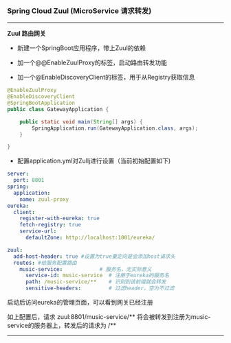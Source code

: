 ### Spring Cloud Zuul (MicroService 请求转发)

---

**Zuul 路由网关**

- 新建一个SpringBoot应用程序，带上Zuul的依赖

- 加一个@@EnableZuulProxy的标签，启动路由转发功能
- 加一个@EnableDiscoveryClient的标签，用于从Registry获取信息

```java
@EnableZuulProxy
@EnableDiscoveryClient
@SpringBootApplication
public class GatewayApplication {

    public static void main(String[] args) {
        SpringApplication.run(GatewayApplication.class, args);
    }

}
```

- 配置application.yml对Zullj进行设置（当前初始配置如下)

```yml
server:
  port: 8801
spring:
  application:
    name: zuul-proxy
eureka:
  client:
    register-with-eureka: true
    fetch-registry: true
    service-url:
      defaultZone: http://localhost:1001/eureka/

zuul:
  add-host-header: true #设置为true重定向是会添加host请求头
  routes: #给服务配置路由
    music-service:            # 服务名，无实际意义
      service-id: music-service  # 注册于eureka的服务名
      path: /music-service/**    # 识别到该前缀就会转发
      sensitive-headers:         # 过滤header，空为不过滤
```

启动后访问eureka的管理页面，可以看到网关已经注册

如上配置后，请求  zuul:8801/music-service/** 将会被转发到注册为music-service的服务器上，转发后的请求为 /**

---

